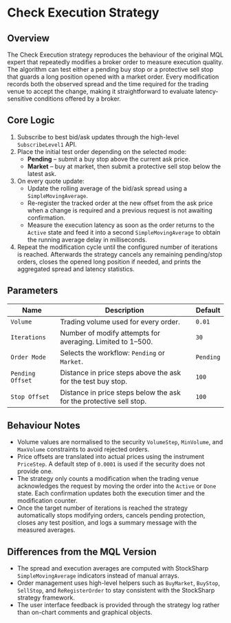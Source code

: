 # Check Execution Strategy

## Overview
The Check Execution strategy reproduces the behaviour of the original MQL expert that repeatedly modifies a broker order to measure execution quality. The algorithm can test either a pending buy stop or a protective sell stop that guards a long position opened with a market order. Every modification records both the observed spread and the time required for the trading venue to accept the change, making it straightforward to evaluate latency-sensitive conditions offered by a broker.

## Core Logic
1. Subscribe to best bid/ask updates through the high-level `SubscribeLevel1` API.
2. Place the initial test order depending on the selected mode:
   - **Pending** – submit a buy stop above the current ask price.
   - **Market** – buy at market, then submit a protective sell stop below the latest ask.
3. On every quote update:
   - Update the rolling average of the bid/ask spread using a `SimpleMovingAverage`.
   - Re-register the tracked order at the new offset from the ask price when a change is required and a previous request is not awaiting confirmation.
   - Measure the execution latency as soon as the order returns to the `Active` state and feed it into a second `SimpleMovingAverage` to obtain the running average delay in milliseconds.
4. Repeat the modification cycle until the configured number of iterations is reached. Afterwards the strategy cancels any remaining pending/stop orders, closes the opened long position if needed, and prints the aggregated spread and latency statistics.

## Parameters
| Name | Description | Default |
| --- | --- | --- |
| `Volume` | Trading volume used for every order. | `0.01` |
| `Iterations` | Number of modify attempts for averaging. Limited to 1–500. | `30` |
| `Order Mode` | Selects the workflow: `Pending` or `Market`. | `Pending` |
| `Pending Offset` | Distance in price steps above the ask for the test buy stop. | `100` |
| `Stop Offset` | Distance in price steps below the ask for the protective sell stop. | `100` |

## Behaviour Notes
- Volume values are normalised to the security `VolumeStep`, `MinVolume`, and `MaxVolume` constraints to avoid rejected orders.
- Price offsets are translated into actual prices using the instrument `PriceStep`. A default step of `0.0001` is used if the security does not provide one.
- The strategy only counts a modification when the trading venue acknowledges the request by moving the order into the `Active` or `Done` state. Each confirmation updates both the execution timer and the modification counter.
- Once the target number of iterations is reached the strategy automatically stops modifying orders, cancels pending protection, closes any test position, and logs a summary message with the measured averages.

## Differences from the MQL Version
- The spread and execution averages are computed with StockSharp `SimpleMovingAverage` indicators instead of manual arrays.
- Order management uses high-level helpers such as `BuyMarket`, `BuyStop`, `SellStop`, and `ReRegisterOrder` to stay consistent with the StockSharp strategy framework.
- The user interface feedback is provided through the strategy log rather than on-chart comments and graphical objects.
